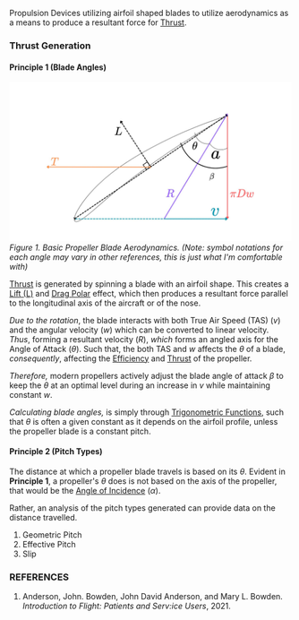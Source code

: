 Propulsion Devices utilizing airfoil shaped blades to utilize aerodynamics as a means to produce a resultant force for [Thrust](./Thrust.md). 

### Thrust Generation
#### Principle 1 (Blade Angles)
![Basic Propeller Aerodynamics.jpg](./Engineering%20Concepts%20&%20Subjects/Aerodynamics/Chapter%206%20-%20Aircraft%20Performance/Photos/Basic%20Propeller%20Aerodynamics.jpg)
*Figure 1. Basic Propeller Blade Aerodynamics. (Note: symbol notations for each angle may vary in other references, this is just what I'm comfortable with)*

[Thrust](./Thrust.md) is generated by spinning a blade with an airfoil shape. This creates a [Lift (L)](./Lift%20(L).md) and [Drag Polar](./Drag%20Polar.md) effect, which then produces a resultant force parallel to the longitudinal axis of the aircraft or of the nose. 

*Due to the rotation*, the blade interacts with both True Air Speed (TAS) $(v)$ and the angular velocity $(w)$ which can be converted to linear velocity. 
*Thus*, forming a resultant velocity $(R)$, *which* forms an angled axis for the Angle of Attack $(\theta)$. Such that, the both TAS and $w$ affects the $\theta$ of a blade, *consequently*, affecting the [Efficiency](Efficiency.md) and [Thrust](./Thrust.md) of the propeller.

*Therefore,* modern propellers actively adjust the blade angle of attack $\beta$ to keep the $\theta$ at an optimal level during an increase in $v$ while maintaining constant $w$.

*Calculating blade angles,* is simply through [Trigonometric Functions](Trigonometric%20Functions.md), such that $\theta$ is often a given constant as it depends on the airfoil profile, unless the propeller blade is a constant pitch. 
#### Principle 2 (Pitch Types)
The distance at which a propeller blade travels is based on its $\theta$. Evident in **Principle 1**, a propeller's $\theta$ does is not based on the axis of the propeller, that would be the [Angle of Incidence](./Angle%20of%20Incidence.md) $(\alpha)$. 

Rather, an analysis of the pitch types generated can provide data on the distance travelled.
1. Geometric Pitch
2. Effective Pitch
3. Slip



### REFERENCES
1. Anderson, John. Bowden, John David Anderson, and Mary L. Bowden. _Introduction to Flight: Patients and Serv:ice Users_, 2021.